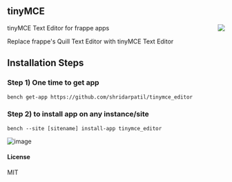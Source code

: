 ## tinyMCE
<a href="https://zerodha.tech"><img src="https://zerodha.tech/static/images/github-badge.svg" align="right" /></a>

tinyMCE Text Editor for frappe apps

Replace frappe's Quill Text Editor with tinyMCE Text Editor

## Installation Steps
### Step 1) One time to get app

```bench get-app https://github.com/shridarpatil/tinymce_editor```

### Step 2) to install app on any instance/site

```bench --site [sitename] install-app tinymce_editor```

![image](https://user-images.githubusercontent.com/11792643/148810998-603cfbf7-5c7d-4cb9-8903-1d6527c05d80.png)



#### License

MIT
